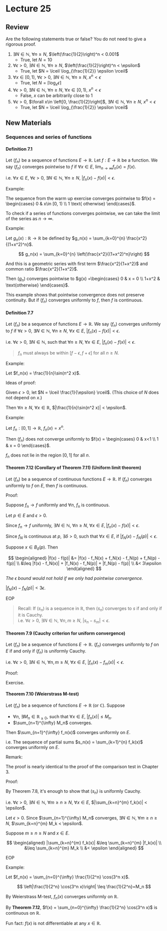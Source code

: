 # Lecture 25

## Review

Are the following statements true or false? You do not need to give a rigorous proof.

1. $\exists N\in \mathbb{N}$, $\forall n\geq N$, $\left(\frac{1}{2}\right)^n < 0.001$
    - True, let $N = 10$
2. $\forall \epsilon > 0$, $\exists N\in \mathbb{N}$, $\forall n\geq N$, $\left(\frac{1}{2}\right)^n < \epsilon$
    - True, let $N = \lceil \log_{\frac{1}{2}} \epsilon \rceil$
3. $\forall x\in [0, 1)$, $\forall \epsilon > 0$, $\exists N\in \mathbb{N}$, $\forall n\geq N$, $x^n < \epsilon$
    - True, let $N = \lceil \log_x \epsilon \rceil$
4. $\forall \epsilon > 0$, $\exists N\in \mathbb{N}$, $\forall n\geq N$, $\forall x\in [0, 1)$, $x^n < \epsilon$
    - False, $x$ can be arbitrarily close to 1
5. $\forall \epsilon > 0$, $\forall x\in \left[0, \frac{1}{2}\right]$, $\exists N\in \mathbb{N}$, $\forall n\geq N$, $x^n < \epsilon$
    - True, let $N = \lceil \log_{\frac{1}{2}} \epsilon \rceil$

## New Materials

### Sequences and series of functions

#### Definition 7.1

Let $(f_n)$ be a sequence of functions $E\to \mathbb{R}$. Let $f:E\to \mathbb{R}$ be a function. We say $(f_n)$ converges pointwise to $f$ if $\forall x\in E$, $\lim_{n\to \infty} f_n(x) = f(x)$.

i.e. $\forall x\in E$, $\forall \epsilon > 0$, $\exists N\in \mathbb{N}$, $\forall n\geq N$, $|f_n(x) - f(x)| < \epsilon$.

Example:

The sequence from the warm up exercise converges pointwise to $f(x) = \begin{cases} 0 & x\in [0, 1) \\ 1 \text{ otherwise} \end{cases}$.

To check if a series of functions converges pointwise, we can take the limit of the series as $n\to \infty$.

Example:

Let $g_n(x):\mathbb{R}\to \mathbb{R}$ be defined by $g_n(x) = \sum_{k=0}^{n} \frac{x^2}{(1+x^2)^n}$.

$$
g_n(x) = \sum_{k=0}^{n} \left(\frac{x^2}{(1+x^2)^n}\right)
$$

And this is a geometric series with first term $\frac{x^2}{1+x^2}$ and common ratio $\frac{x^2}{1+x^2}$.

Then $\left(g_n\right)$ converges pointwise to $g(x) =\begin{cases} 0 & x = 0 \\ 1+x^2 & \text{otherwise} \end{cases}$.

This example shows that pointwise convergence does not preserve continuity. But if $(f_n)$ converges uniformly to $f$, then $f$ is continuous.

#### Definition 7.7

Let $(f_n)$ be a sequence of functions $E\to \mathbb{R}$. We say $(f_n)$ converges uniformly to $f$ if $\forall \epsilon > 0$, $\exists N\in \mathbb{N}$, $\forall n\geq N$, $\forall x\in E$, $|f_n(x) - f(x)| < \epsilon$.

i.e. $\forall \epsilon > 0$, $\exists N\in \mathbb{N}$, such that $\forall n\geq N$, $\forall x\in E$, $|f_n(x) - f(x)| < \epsilon$.

> $f_n$ must always be within $[f-\epsilon, f+\epsilon]$ for all $n\geq N$.

Example:

Let $f_n(x) = \frac{1}{n}\sin(n^2 x)$.

Ideas of proof:

Given $\epsilon > 0$, let $N = \lceil \frac{1}{\epsilon} \rceil$. (This choice of $N$ does not depend on $x$.)

Then $\forall n\geq N$, $\forall x\in \mathbb{R}$, $|\frac{1}{n}\sin(n^2 x)| < \epsilon$.

Example:

Let $f_n:[0, 1]\to \mathbb{R}$, $f_n(x) = x^n$.

Then $(f_n)$ does not converge uniformly to $f(x) = \begin{cases} 0 & x<1 \\ 1 & x = 0 \end{cases}$.

$f_n$ does not lie in the region $[0, 1]$ for all $n$.

#### Theorem 7.12 (Corollary of Theorem 7.11) (Uniform limit theorem)

Let $(f_n)$ be a sequence of continuous functions $E\to \mathbb{R}$. If $(f_n)$ converges uniformly to $f$ on $E$, then $f$ is continuous.

Proof:

Suppose $f_n\to f$ uniformly and $\forall n$, $f_n$ is continuous.

Let $p\in E$ and $\epsilon > 0$.

Since $f_n\to f$ uniformly, $\exists N\in \mathbb{N}$, $\forall n\geq N$, $\forall x\in E, |f_n(x) - f(x)| < \epsilon$.

Since $f_N$ is continuous at $p$, $\exists \delta > 0$, such that $\forall x\in E$, if $|f_N(x) - f_N(p)| < \epsilon$.

Suppose $x\in B_\delta(p)$. Then

$$
\begin{aligned}
|f(x) - f(p)| &= |f(x) - f_N(x) + f_N(x) - f_N(p) + f_N(p) - f(p)| \\
&\leq |f(x) - f_N(x)| + |f_N(x) - f_N(p)| + |f_N(p) - f(p)| \\
&< 3\epsilon
\end{aligned}
$$

_The $\epsilon$ bound would not hold if we only had pointwise convergence._

$|f_N(x) - f_N(p)| < 3\epsilon$.

EOP

> Recall: If $(s_n)$ is a sequence in $\mathbb{R}$, then $(s_n)$ converges to $s$ if and only if it is Cauchy.  
> i.e. $\forall \epsilon > 0$, $\exists N\in \mathbb{N}$, $\forall n, m\geq N$, $|s_n - s_m| < \epsilon$.

#### Theorem 7.9 (Cauchy criterion for uniform convergence)

Let $(f_n)$ be a sequence of functions $E\to \mathbb{R}$. $(f_n)$ converges uniformly to $f$ on $E$ if and only if $(f_n)$ is uniformly Cauchy.

i.e. $\forall \epsilon > 0$, $\exists N\in \mathbb{N}$, $\forall n, m\geq N$, $\forall x\in E$, $|f_n(x) - f_m(x)| < \epsilon$.

Proof:

Exercise.

#### Theorem 7.10 (Weierstrass M-test)

Let $(f_n)$ be a sequence of functions $E\to \mathbb{R}$ (or $\mathbb{C}$). Suppose 

- $\forall n$, $\exists M_n\in \mathbb{R}_{\geq 0}$, such that $\forall x\in E$, $|f_n(x)| \leq M_n$.
- $\sum_{n=1}^{\infty} M_n$ converges.

Then $\sum_{n=1}^{\infty} f_n(x)$ converges uniformly on $E$.

i.e. The sequence of partial sums $s_n(x) = \sum_{k=1}^{n} f_k(x)$ converges uniformly on $E$.

Remark:

The proof is nearly identical to the proof of the comparison test in Chapter 3.

Proof:

By Theorem 7.8, it's enough to show that $(s_n)$ is uniformly Cauchy.

i.e. $\forall \epsilon > 0$, $\exists N\in \mathbb{N}$, $\forall m\geq n\geq N$, $\forall x\in E$, $|\sum_{k=n}^{m} f_k(x)| < \epsilon$.

Let $\epsilon > 0$. Since $\sum_{n=1}^{\infty} M_n$ converges, $\exists N\in \mathbb{N}$, $\forall m\geq n\geq N$, $\sum_{k=n}^{m} M_k < \epsilon$.

Suppose $m\geq n\geq N$ and $x\in E$.

$$
\begin{aligned}
|\sum_{k=n}^{m} f_k(x)| &\leq \sum_{k=n}^{m} |f_k(x)| \\
&\leq \sum_{k=n}^{m} M_k \\
&< \epsilon
\end{aligned}
$$

EOP

Example:

Let $f_n(x) = \sum_{n=0}^{\infty} \frac{1}{2^n} \cos(3^n x)$.

$$
\left|\frac{1}{2^n} \cos(3^n x)\right| \leq \frac{1}{2^n}=M_n
$$

By Weierstrass M-test, $f_n(x)$ converges uniformly on $\mathbb{R}$.

By **Theorem 7.12**, $f(x) = \sum_{n=0}^{\infty} \frac{1}{2^n} \cos(3^n x)$ is continuous on $\mathbb{R}$.

Fun fact: $f(x)$ is not differentiable at any $x\in \mathbb{R}$.